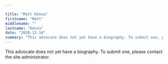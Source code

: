 ```yaml
---

title: "Matt Kenna"
firstname: "Matt"
middlename: ""
lastname: "Kenna"
date: "2020-12-14"
summary: "This advocate does not yet have a biography. To submit one, please contact the site administrator."
---
```

This advocate does not yet have a biography. To submit one, please contact the site administrator.

